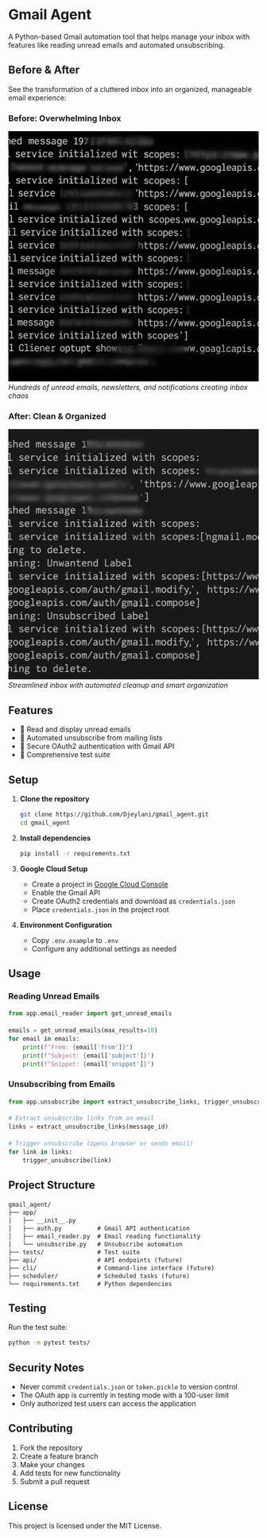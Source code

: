 # Gmail Agent

A Python-based Gmail automation tool that helps manage your inbox with features like reading unread emails and automated unsubscribing.

## Before & After

See the transformation of a cluttered inbox into an organized, manageable email experience:

### Before: Overwhelming Inbox
![Before - Cluttered Inbox](assets/before.png)
*Hundreds of unread emails, newsletters, and notifications creating inbox chaos*

### After: Clean & Organized
![After - Clean Inbox](assets/after.png)
*Streamlined inbox with automated cleanup and smart organization*

## Features

- 📧 Read and display unread emails
- 🚫 Automated unsubscribe from mailing lists
- 🔐 Secure OAuth2 authentication with Gmail API
- 🧪 Comprehensive test suite

## Setup

1. **Clone the repository**
   ```bash
   git clone https://github.com/Djeylani/gmail_agent.git
   cd gmail_agent
   ```

2. **Install dependencies**
   ```bash
   pip install -r requirements.txt
   ```

3. **Google Cloud Setup**
   - Create a project in [Google Cloud Console](https://console.cloud.google.com/)
   - Enable the Gmail API
   - Create OAuth2 credentials and download as `credentials.json`
   - Place `credentials.json` in the project root

4. **Environment Configuration**
   - Copy `.env.example` to `.env`
   - Configure any additional settings as needed

## Usage

### Reading Unread Emails
```python
from app.email_reader import get_unread_emails

emails = get_unread_emails(max_results=10)
for email in emails:
    print(f"From: {email['from']}")
    print(f"Subject: {email['subject']}")
    print(f"Snippet: {email['snippet']}")
```

### Unsubscribing from Emails
```python
from app.unsubscribe import extract_unsubscribe_links, trigger_unsubscribe

# Extract unsubscribe links from an email
links = extract_unsubscribe_links(message_id)

# Trigger unsubscribe (opens browser or sends email)
for link in links:
    trigger_unsubscribe(link)
```

## Project Structure

```
gmail_agent/
├── app/
│   ├── __init__.py
│   ├── auth.py          # Gmail API authentication
│   ├── email_reader.py  # Email reading functionality
│   └── unsubscribe.py   # Unsubscribe automation
├── tests/               # Test suite
├── api/                 # API endpoints (future)
├── cli/                 # Command-line interface (future)
├── scheduler/           # Scheduled tasks (future)
└── requirements.txt     # Python dependencies
```

## Testing

Run the test suite:
```bash
python -m pytest tests/
```

## Security Notes

- Never commit `credentials.json` or `token.pickle` to version control
- The OAuth app is currently in testing mode with a 100-user limit
- Only authorized test users can access the application

## Contributing

1. Fork the repository
2. Create a feature branch
3. Make your changes
4. Add tests for new functionality
5. Submit a pull request

## License

This project is licensed under the MIT License.